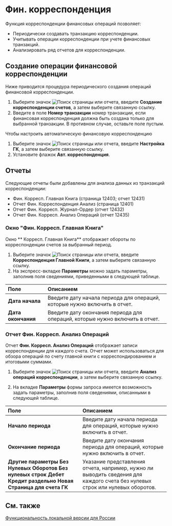 # Фин. корреспонденция

Функция корреспонденции финансовых операций позволяет: 

- Периодически создавать транзакцию корреспонденции.
- Учитывать операции корреспонденции при учете финансовых транзакций.
- Анализировать ряд отчетов для корреспонденции.

 

## Создание операции финансовой корреспонденции 

Ниже приводится процедура периодического создания операций финансовой корреспонденции.

1. Выберите значок ![Поиск страницы или отчета](), введите **Создание корреспонденции счетов**, а затем выберите связанную ссылку.
2. Введите в поле **Номер транзакции** номер транзакции, если финансовая корреспонденция должна быть создана только для выбранной транзакции. В противном случае, оставьте поле пустым.

 

Чтобы настроить автоматическую финансовую корреспонденцию 

1. Выберите значок ![Поиск страницы или отчета](https://docs.microsoft.com/ru-ru/dynamics-nav-app/media/ui-search/search_small.png), введите **Настройка ГК**, а затем выберите связанную ссылку.
2. Установите флажок **Авт. корреспонденция**.

 

## Отчеты 

Следующие отчеты были добавлены для анализа данных из транзакций корреспонденции: 

- Фин. Корресп. Главная Книга (страница 12403; отчет 12431)
- Отчет Фин. Корреспонденция Анализ (страница 12401)
- Отчет Фин. Корресп. Журнал-Ордер (отчет 12432)
- Отчет Фин. Корресп. Анализ Операций (отчет 12435)

 

### Окно "Фин. Корресп. Главная Книга" 

Окно ** Корресп. Главная Книга** отображает обороты по корреспонденции счетов за выбранный период. 

1. Выберите значок ![Поиск страницы или отчета](https://docs.microsoft.com/ru-ru/dynamics-nav-app/media/ui-search/search_small.png), введите **Корреспонденция Главной Книги**, а затем выберите связанную ссылку.
2. На экспресс-вкладке **Параметры** можно задать параметры, заполнив поля сведениями, приведенными в следующей таблице.

| Поле               | Описанием                                                    |
| :----------------- | :----------------------------------------------------------- |
| **Дата начала**    | Введите дату начала периода для операций, которые нужно включить в отчет. |
| **Дата окончания** | Введите дату окончания периода для операций, которые нужно включить в отчет. |



### Отчет Фин. Корресп. Анализ Операций

Отчет **Фин. Корресп. Анализ Операций** отображает записи корреспонденции для каждого счета. Отчет может использоваться для обзора операций по счету главной книги с корреспондированием и итоговыми суммами.

1. Выберите значок ![Поиск страницы или отчета](https://docs.microsoft.com/ru-ru/dynamics-nav-app/media/ui-search/search_small.png), введите **Анализ операций корреспонденции**, а затем выберите связанную ссылку.

2. На вкладке **Параметры** формы запроса имеется возможность задать параметры, заполнив поля сведениями, описанными в следующей таблице.

| Поле                                                         | Описанием                                                    |
| :----------------------------------------------------------- | :----------------------------------------------------------- |
| **Начало периода**                                           | Введите дату начала периода для операций, которые нужно включить в отчет. |
| **Окончание периода**                                        | Введите дату окончания периода для операций, которые нужно включить в отчет. |
| **Другие параметры**   **Без Нулевых Оборотов**   **Без нулевых строк**   **Дебет Кредит раздельно**   **Новая Страница для счета ГК** | Указание представления отчета, например, нужно ли выводить сведения для каждого счета без нулевых строк или нулевых оборотов. |

 

## См. также 

[Функциональность локальной версии для России](https://github.com/DianaMalina/dynamics365smb-docs/blob/live/business-central/LocalFunctionality/Russia/russian-local-functionality.md)